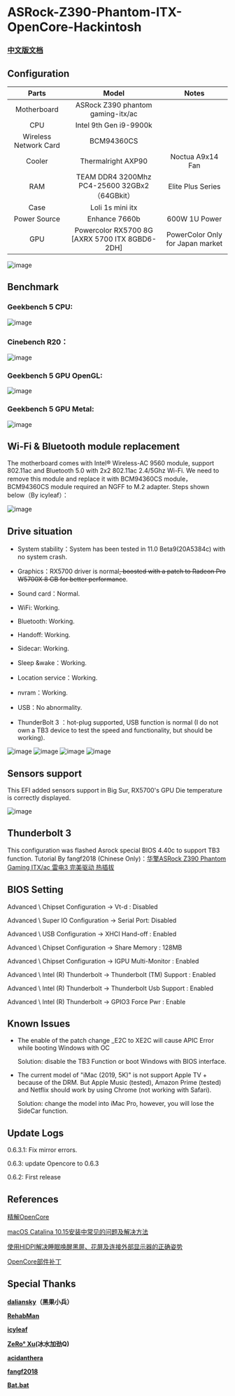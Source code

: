 # ASRock-Z390-Phantom-ITX-OpenCore-Hackintosh

### [中文版文档](README.md)

## Configuration

| Parts | Model                                           | Notes                |
|:------:|:----------------------------------------------:|:-------------------:|
| Motherboard   | ASRock Z390 phantom gaming-itx/ac            |                   |
| CPU  | Intel 9th Gen i9-9900k                           |                   |
| Wireless Network Card |  BCM94360CS                                            |                   |
| Cooler  | Thermalright AXP90                         |  Noctua A9x14 Fan    |
| RAM   | TEAM DDR4 3200Mhz PC4-25600 32GBx2（64GBkit） | Elite Plus Series     |
| Case  |  Loli 1s mini itx                                    |                   |
| Power Source  | Enhance 7660b                                             |    600W 1U Power     |
| GPU   | Powercolor RX5700 8G [AXRX 5700 ITX 8GBD6-2DH]                          | PowerColor Only for Japan market |

![image](https://raw.githubusercontent.com/seanzhang98/ASRock-Z390-Phantom-ITX-OpenCore-Hackintosh/main/imgs/about.png)

## Benchmark
### Geekbench 5 CPU:
![image](https://raw.githubusercontent.com/seanzhang98/ASRock-Z390-Phantom-ITX-OpenCore-Hackintosh/main/imgs/CPU_benchmark.png)

### Cinebench R20：
![image](https://raw.githubusercontent.com/seanzhang98/ASRock-Z390-Phantom-ITX-OpenCore-Hackintosh/main/imgs/CPU_cine.png)

### Geekbench 5 GPU OpenGL:
![image](https://raw.githubusercontent.com/seanzhang98/ASRock-Z390-Phantom-ITX-OpenCore-Hackintosh/main/imgs/gra_open.png)

### Geekbench 5 GPU Metal:
![image](https://raw.githubusercontent.com/seanzhang98/ASRock-Z390-Phantom-ITX-OpenCore-Hackintosh/main/imgs/gra_metal.png)

## Wi-Fi & Bluetooth module replacement
The motherboard comes with Intel® Wireless-AC 9560 module, support 802.11ac and Bluetooth 5.0 with 2x2 802.11ac 2.4/5Ghz Wi-Fi. We need to remove this module and replace it with BCM94360CS module，BCM94360CS module required an NGFF to M.2 adapter. Steps shown below（By icyleaf）：

![image](https://raw.githubusercontent.com/seanzhang98/ASRock-Z390-Phantom-ITX-OpenCore-Hackintosh/main/imgs/install-boardcom-module-to-motherboard.jpg)

## Drive situation

* System stability：System has been tested in 11.0 Beta9(20A5384c) with no system crash.

* Graphics：RX5700 driver is normal~~, boosted with a patch to Radeon Pro W5700X 8 GB for better performance~~.  

* Sound card：Normal.

* WiFi: Working.

* Bluetooth: Working.

* Handoff: Working.

* Sidecar: Working.

* Sleep &wake：Working.

* Location service：Working.

* nvram：Working.

* USB：No abnormality.

* ThunderBolt 3 ：hot-plug supported, USB function is normal (I do not own a TB3 device to test the speed and functionality, but should be working).

![image](https://raw.githubusercontent.com/seanzhang98/ASRock-Z390-Phantom-ITX-OpenCore-Hackintosh/main/imgs/sidecar.png)
![image](https://raw.githubusercontent.com/seanzhang98/ASRock-Z390-Phantom-ITX-OpenCore-Hackintosh/main/imgs/thunderbolts.png)
![image](https://raw.githubusercontent.com/seanzhang98/ASRock-Z390-Phantom-ITX-OpenCore-Hackintosh/main/imgs/usb.png)
![image](https://raw.githubusercontent.com/seanzhang98/ASRock-Z390-Phantom-ITX-OpenCore-Hackintosh/main/imgs/boot.png)

## Sensors support
This EFI added sensors support in Big Sur, RX5700's GPU Die temperature is correctly displayed.

![image](https://raw.githubusercontent.com/seanzhang98/ASRock-Z390-Phantom-ITX-OpenCore-Hackintosh/main/imgs/sensors.png)
 
## Thunderbolt 3 
This configuration was flashed Asrock special BIOS 4.40c to support TB3 function.
Tutorial By fangf2018 (Chinese Only)：[华擎ASRock Z390 Phantom Gaming ITX/ac 雷电3 完美驱动 热插拔](http://blog.fangf.cc/2020/05/19/TB3/)

## BIOS Setting

Advanced \ Chipset Configuration → Vt-d : Disabled

Advanced \ Super IO Configuration → Serial Port: Disabled

Advanced \ USB Configuration → XHCI Hand-off : Enabled

Advanced \ Chipset Configuration → Share Memory : 128MB

Advanced \ Chipset Configuration → IGPU Multi-Monitor : Enabled

Advanced \ Intel (R) Thunderbolt → Thunderbolt (TM) Support : Enabled

Advanced \ Intel (R) Thunderbolt → Thunderbolt Usb Support : Enabled

Advanced \ Intel (R) Thunderbolt → GPIO3 Force Pwr : Enable

## Known Issues

* The enable of the patch change _E2C to XE2C will cause APIC Error while booting Windows with OC
  
  Solution: disable the TB3 Function or boot Windows with BIOS interface.
  
* The current model of "iMac (2019, 5K)" is not support Apple TV + because of the DRM. But Apple Music (tested), Amazon Prime (tested) and Netflix should work by   using Chrome (not working with Safari).
  
  Solution: change the model into iMac Pro, however, you will lose the SideCar function.

## Update Logs

0.6.3.1: Fix mirror errors.

0.6.3: update Opencore to 0.6.3

0.6.2: First release


## References
[精解OpenCore](https://blog.daliansky.net/OpenCore-BootLoader.html)

[macOS Catalina 10.15安装中常见的问题及解决方法](https://blog.daliansky.net/Common-problems-and-solutions-in-macOS-Catalina-10.15-installation.html)

[使用HIDPI解决睡眠唤醒黑屏、花屏及连接外部显示器的正确姿势](https://blog.daliansky.net/Use-HIDPI-to-solve-sleep-wake-up-black-screen,-Huaping-and-connect-the-external-monitor-the-correct-posture.html)

[OpenCore部件补丁](https://github.com/daliansky/OC-little)


## Special Thanks
**[daliansky](https://github.com/daliansky)（黑果小兵）**

**[RehabMan](https://bitbucket.org/RehabMan/)**

**[icyleaf](https://icyleaf.com/2019/03/asrock-z390-gaming-itx-install-hackintosh-tutorial/)**

**[ZeRo° Xu](https://github.com/xzhih)(冰水加劲Q)**

**[acidanthera](https://github.com/acidanthera/OpenCorePkg)**

**[fangf2018](https://github.com/fangf2018/ASRock-Z390-Phantom-ITX-OpenCore-Hackintosh)**

**[Bat.bat](https://github.com/williambj1)**
